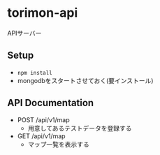 # torimon-api
APIサーバー

## Setup
- ```npm install```
- mongodbをスタートさせておく(要インストール)

## API Documentation
- POST /api/v1/map
    - 用意してあるテストデータを登録する
- GET  /api/v1/map
    - マップ一覧を表示する